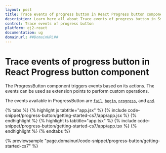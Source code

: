 ```yaml
---
layout: post
title: Trace events of progress button in React Progress button component | Syncfusion
description: Learn here all about Trace events of progress button in Syncfusion React Progress button component of Syncfusion Essential JS 2 and more.
control: Trace events of progress button 
platform: ej2-react
documentation: ug
domainurl: ##DomainURL##
---
```


# Trace events of progress button in React Progress button component

The ProgressButton component triggers events based on its actions. The events can be used as extension points to perform custom operations.

The events available in ProgressButton are [`fail`](https://ej2.syncfusion.com/react/documentation/api/progress-button#fail), [`begin`](https://ej2.syncfusion.com/react/documentation/api/progress-button#begin), [`progress`](https://ej2.syncfusion.com/react/documentation/api/progress-button#progress), and [`end`](https://ej2.syncfusion.com/react/documentation/api/progress-button#end).

{% tabs %}
{% highlight js tabtitle="app.jsx" %}
{% include code-snippet/progress-button/getting-started-cs7/app/app.jsx %}
{% endhighlight %}
{% highlight ts tabtitle="app.tsx" %}
{% include code-snippet/progress-button/getting-started-cs7/app/app.tsx %}
{% endhighlight %}
{% endtabs %}

 {% previewsample "page.domainurl/code-snippet/progress-button/getting-started-cs7" %}
